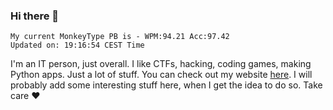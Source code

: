 ### Hi there 👋
<!-- PB START -->
```
My current MonkeyType PB is - WPM:94.21 Acc:97.42
Updated on: 19:16:54 CEST Time
```
<!-- PB END -->
I'm an IT person, just overall. I like CTFs, hacking, coding games, making Python apps. Just a lot of stuff.
You can check out my website [here](https://skill3472.github.io/).
I will probably add some interesting stuff here, when I get the idea to do so. Take care ❤️
